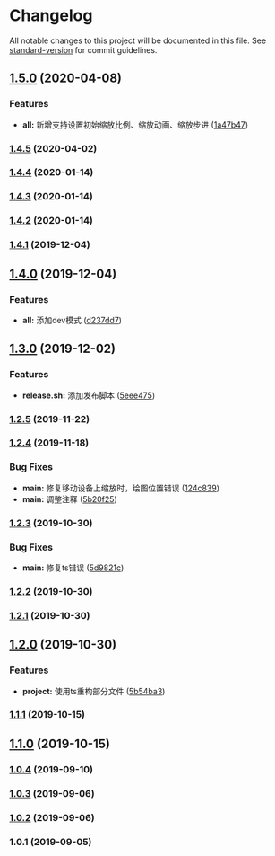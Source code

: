 # Changelog

All notable changes to this project will be documented in this file. See [standard-version](https://github.com/conventional-changelog/standard-version) for commit guidelines.

## [1.5.0](https://github.com/BryanAdamss/drawing-board/compare/v1.4.5...v1.5.0) (2020-04-08)


### Features

* **all:** 新增支持设置初始缩放比例、缩放动画、缩放步进 ([1a47b47](https://github.com/BryanAdamss/drawing-board/commit/1a47b47))

### [1.4.5](https://github.com/BryanAdamss/drawing-board/compare/v1.4.4...v1.4.5) (2020-04-02)

### [1.4.4](https://github.com/BryanAdamss/drawing-board/compare/v1.4.3...v1.4.4) (2020-01-14)

### [1.4.3](https://github.com/BryanAdamss/drawing-board/compare/v1.4.2...v1.4.3) (2020-01-14)

### [1.4.2](https://github.com/BryanAdamss/drawing-board/compare/v1.4.1...v1.4.2) (2020-01-14)

### [1.4.1](https://github.com/BryanAdamss/drawing-board/compare/v1.4.0...v1.4.1) (2019-12-04)

## [1.4.0](https://github.com/BryanAdamss/drawing-board/compare/v1.3.0...v1.4.0) (2019-12-04)


### Features

* **all:** 添加dev模式 ([d237dd7](https://github.com/BryanAdamss/drawing-board/commit/d237dd7))

## [1.3.0](https://github.com/BryanAdamss/drawing-board/compare/v1.2.5...v1.3.0) (2019-12-02)


### Features

* **release.sh:** 添加发布脚本 ([5eee475](https://github.com/BryanAdamss/drawing-board/commit/5eee475))

### [1.2.5](https://github.com/BryanAdamss/drawing-board/compare/v1.2.4...v1.2.5) (2019-11-22)

### [1.2.4](https://github.com/BryanAdamss/drawing-board/compare/v1.2.3...v1.2.4) (2019-11-18)


### Bug Fixes

* **main:** 修复移动设备上缩放时，绘图位置错误 ([124c839](https://github.com/BryanAdamss/drawing-board/commit/124c839))
* **main:** 调整注释 ([5b20f25](https://github.com/BryanAdamss/drawing-board/commit/5b20f25))

### [1.2.3](https://github.com/BryanAdamss/drawing-board/compare/v1.2.2...v1.2.3) (2019-10-30)


### Bug Fixes

* **main:** 修复ts错误 ([5d9821c](https://github.com/BryanAdamss/drawing-board/commit/5d9821c))

### [1.2.2](https://github.com/BryanAdamss/drawing-board/compare/v1.2.1...v1.2.2) (2019-10-30)

### [1.2.1](https://github.com/BryanAdamss/drawing-board/compare/v1.2.0...v1.2.1) (2019-10-30)

## [1.2.0](https://github.com/BryanAdamss/drawing-board/compare/v1.1.1...v1.2.0) (2019-10-30)


### Features

* **project:** 使用ts重构部分文件 ([5b54ba3](https://github.com/BryanAdamss/drawing-board/commit/5b54ba3))

### [1.1.1](https://github.com/BryanAdamss/drawing-board/compare/v1.1.0...v1.1.1) (2019-10-15)

## [1.1.0](https://github.com/BryanAdamss/drawing-board/compare/v1.0.4...v1.1.0) (2019-10-15)

### [1.0.4](https://github.com/BryanAdamss/drawing-board/compare/v1.0.3...v1.0.4) (2019-09-10)

### [1.0.3](https://github.com/BryanAdamss/drawing-board/compare/v1.0.2...v1.0.3) (2019-09-06)

### [1.0.2](https://github.com/BryanAdamss/drawing-board/compare/v1.0.1...v1.0.2) (2019-09-06)

### 1.0.1 (2019-09-05)
